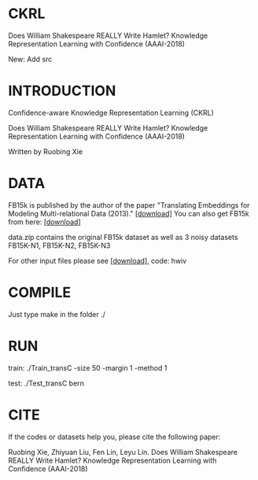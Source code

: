 # CKRL
Does William Shakespeare REALLY Write Hamlet? Knowledge Representation Learning with Confidence (AAAI-2018)

New: Add src


# INTRODUCTION

Confidence-aware Knowledge Representation Learning (CKRL)

Does William Shakespeare REALLY Write Hamlet? Knowledge Representation Learning with Confidence (AAAI-2018)

Written by Ruobing Xie


# DATA

FB15k is published by the author of the paper "Translating Embeddings for Modeling Multi-relational Data (2013)." 
<a href="https://everest.hds.utc.fr/doku.php?id=en:transe">[download]</a>
You can also get FB15k from here: <a href="http://pan.baidu.com/s/1eSvyY46">[download]</a>

data.zip contains the original FB15k dataset as well as 3 noisy datasets FB15K-N1, FB15K-N2, FB15K-N3 

For other input files please see <a href="https://pan.baidu.com/s/1StYqZHQkGUasxvSAIwkMHQ">[download]</a>, code: hwiv


# COMPILE 

Just type make in the folder ./


# RUN

train: ./Train_transC -size 50 -margin 1 -method 1

test: ./Test_transC bern


# CITE

If the codes or datasets help you, please cite the following paper:

Ruobing Xie, Zhiyuan Liu, Fen Lin, Leyu Lin. Does William Shakespeare REALLY Write Hamlet? Knowledge Representation Learning with Confidence (AAAI-2018)
